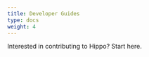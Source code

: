```yaml
---
title: Developer Guides
type: docs
weight: 4
---
```


Interested in contributing to Hippo? Start here.
